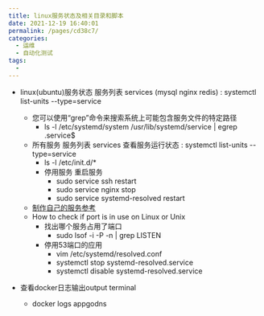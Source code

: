 ```yaml
---
title: linux服务状态及相关目录和脚本
date: 2021-12-19 16:40:01
permalink: /pages/cd38c7/
categories:
  - 运维
  - 自动化测试
tags:
  - 
---
```


* linux(ubuntu)服务状态 服务列表 services (mysql nginx redis) :  systemctl list-units --type=service
  * 您可以使用“grep”命令来搜索系统上可能包含服务文件的特定路径
    * ls -l /etc/systemd/system /usr/lib/systemd/service | egrep .service$
  * 所有服务 服务列表 services 查看服务运行状态 : systemctl list-units --type=service
    * ls -l /etc/init.d/*
    * 停用服务 重启服务
      * sudo service ssh restart
      * sudo service nginx stop
      * sudo service systemd-resolved restart
  * [制作自己的服务参考](/pages/27d480/)
  * How to check if port is in use on Linux or Unix
    * 找出哪个服务占用了端口
      * sudo lsof -i -P -n | grep LISTEN
    * 停用53端口的应用
      * vim /etc/systemd/resolved.conf 
      * systemctl stop systemd-resolved.service
      * systemctl disable systemd-resolved.service

* 查看docker日志输出output terminal
  * docker logs appgodns


